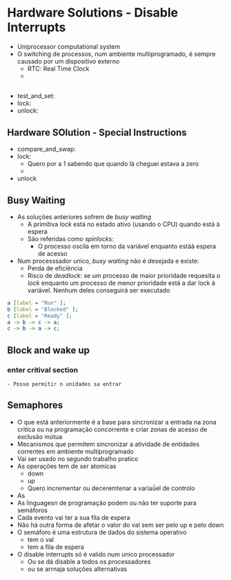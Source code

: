 # Hardware Solutions - Disable Interrupts
- Uniprocessor computational system
- O switching de processos, num ambiente multiprogramado, é sempre causado por um dispositivo externo
	- RTC: Real Time Clock
	- 

##
- test_and_set: 
- lock:
- unlock:

## Hardware SOlution - Special Instructions
- compare_and_swap:
- lock:
	- Quero por a 1 sabendo que quando lá cheguei estava a zero
	- 
- unlock

## Busy Waiting
- As soluções anteriores sofrem de _busy waiting_
	- A primitiva _lock_ está no estado ativo (usando o CPU) quando está à espera
	- São referidas como _spinlocks_:
		- O processo oscila em torno da variável enquanto estáà espera de acesso
- Num processsador unico, _busy waiting_ não é desejada e existe:
	- Perda de eficiência
	- Risco de _deadlock_: se um processo de maior prioridade requesita o _lock_ enquanto um processo de menor prioridade está a dar lock à variável. Nenhum deles conseguirá ser executado

```dot
a [label = "Run" ];
b [label = "Blocked" ];
c [label = "Ready" ];
a -> b -> c -> a;
c -> b -> a -> c;

```

## Block and wake up
### enter critival section
	- Posso permitir n unidades sa entrar

## Semaphores
- O que está anteriormente é a base para sincronizar a entrada na zona critica ou na programação concorrente e criar zonas de acesso de exclusão mútua
- Mecanismos que permitem sincronizar a atividade de entidades correntes em ambiente multiprogramado
- Vai ser usado no segundo trabalho pratico
- As operações tem de ser atomicas
	- down
	- up
	- Quero incrementar ou deceremtenar a variaǘel de controlo
- As 
- As linguagesn de programação podem ou não ter suporte para semáforos
- Cada evento vai ter a sua fila de espera
- Não há outra forma de afetar o valor do val sem ser pelo up e pelo down
- O semáforo é uma estrutura de dados do sistema operativo
	- tem o val
	- tem a fila de espera
- O disable interrupts só é valido num unico processador
	- Ou se dá disable a todos os processadores
	- ou se arrnaja soluções alternativas

